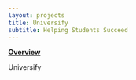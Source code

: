```yaml
---
layout: projects
title: Universify
subtitle: Helping Students Succeed
---
```


<b><u>Overview</u></b>

Universify 
